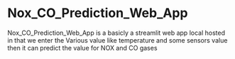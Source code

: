 # Nox_CO_Prediction_Web_App 
 Nox_CO_Prediction_Web_App  is a basicly a streamlit web app local hosted  in that we enter the  Various value like temperature and some sensors value then it can predict the value 
for NOX  and CO gases
